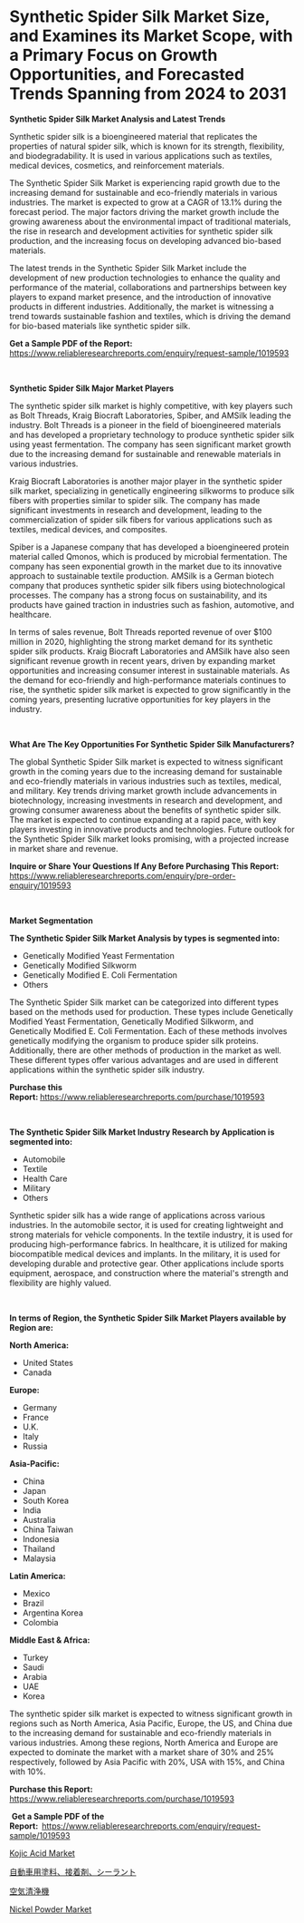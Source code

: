 <p><h1>Synthetic Spider Silk Market Size, and Examines its Market Scope, with a Primary Focus on Growth Opportunities, and Forecasted Trends Spanning from 2024 to 2031</h1></p><p><strong>Synthetic Spider Silk Market Analysis and Latest Trends</strong></p>
<p><p>Synthetic spider silk is a bioengineered material that replicates the properties of natural spider silk, which is known for its strength, flexibility, and biodegradability. It is used in various applications such as textiles, medical devices, cosmetics, and reinforcement materials.</p><p>The Synthetic Spider Silk Market is experiencing rapid growth due to the increasing demand for sustainable and eco-friendly materials in various industries. The market is expected to grow at a CAGR of 13.1% during the forecast period. The major factors driving the market growth include the growing awareness about the environmental impact of traditional materials, the rise in research and development activities for synthetic spider silk production, and the increasing focus on developing advanced bio-based materials.</p><p>The latest trends in the Synthetic Spider Silk Market include the development of new production technologies to enhance the quality and performance of the material, collaborations and partnerships between key players to expand market presence, and the introduction of innovative products in different industries. Additionally, the market is witnessing a trend towards sustainable fashion and textiles, which is driving the demand for bio-based materials like synthetic spider silk.</p></p>
<p><strong>Get a Sample PDF of the Report:&nbsp;</strong> <a href="https://www.reliableresearchreports.com/enquiry/request-sample/1019593">https://www.reliableresearchreports.com/enquiry/request-sample/1019593</a></p>
<p>&nbsp;</p>
<p><strong>Synthetic Spider Silk Major Market Players</strong></p>
<p><p>The synthetic spider silk market is highly competitive, with key players such as Bolt Threads, Kraig Biocraft Laboratories, Spiber, and AMSilk leading the industry. Bolt Threads is a pioneer in the field of bioengineered materials and has developed a proprietary technology to produce synthetic spider silk using yeast fermentation. The company has seen significant market growth due to the increasing demand for sustainable and renewable materials in various industries.</p><p>Kraig Biocraft Laboratories is another major player in the synthetic spider silk market, specializing in genetically engineering silkworms to produce silk fibers with properties similar to spider silk. The company has made significant investments in research and development, leading to the commercialization of spider silk fibers for various applications such as textiles, medical devices, and composites.</p><p>Spiber is a Japanese company that has developed a bioengineered protein material called Qmonos, which is produced by microbial fermentation. The company has seen exponential growth in the market due to its innovative approach to sustainable textile production. AMSilk is a German biotech company that produces synthetic spider silk fibers using biotechnological processes. The company has a strong focus on sustainability, and its products have gained traction in industries such as fashion, automotive, and healthcare.</p><p>In terms of sales revenue, Bolt Threads reported revenue of over $100 million in 2020, highlighting the strong market demand for its synthetic spider silk products. Kraig Biocraft Laboratories and AMSilk have also seen significant revenue growth in recent years, driven by expanding market opportunities and increasing consumer interest in sustainable materials. As the demand for eco-friendly and high-performance materials continues to rise, the synthetic spider silk market is expected to grow significantly in the coming years, presenting lucrative opportunities for key players in the industry.</p></p>
<p>&nbsp;</p>
<p><strong>What Are The Key Opportunities For Synthetic Spider Silk Manufacturers?</strong></p>
<p><p>The global Synthetic Spider Silk market is expected to witness significant growth in the coming years due to the increasing demand for sustainable and eco-friendly materials in various industries such as textiles, medical, and military. Key trends driving market growth include advancements in biotechnology, increasing investments in research and development, and growing consumer awareness about the benefits of synthetic spider silk. The market is expected to continue expanding at a rapid pace, with key players investing in innovative products and technologies. Future outlook for the Synthetic Spider Silk market looks promising, with a projected increase in market share and revenue.</p></p>
<p><strong>Inquire or Share Your Questions If Any Before Purchasing This Report:</strong> <a href="https://www.reliableresearchreports.com/enquiry/pre-order-enquiry/1019593">https://www.reliableresearchreports.com/enquiry/pre-order-enquiry/1019593</a></p>
<p>&nbsp;</p>
<p><strong>Market Segmentation</strong></p>
<p><strong>The Synthetic Spider Silk Market Analysis by types is segmented into:</strong></p>
<p><ul><li>Genetically Modified Yeast Fermentation</li><li>Genetically Modified Silkworm</li><li>Genetically Modified E. Coli Fermentation</li><li>Others</li></ul></p>
<p><p>The Synthetic Spider Silk market can be categorized into different types based on the methods used for production. These types include Genetically Modified Yeast Fermentation, Genetically Modified Silkworm, and Genetically Modified E. Coli Fermentation. Each of these methods involves genetically modifying the organism to produce spider silk proteins. Additionally, there are other methods of production in the market as well. These different types offer various advantages and are used in different applications within the synthetic spider silk industry.</p></p>
<p><strong>Purchase this Report:&nbsp;</strong><a href="https://www.reliableresearchreports.com/purchase/1019593">https://www.reliableresearchreports.com/purchase/1019593</a></p>
<p>&nbsp;</p>
<p><strong>The Synthetic Spider Silk Market Industry Research by Application is segmented into:</strong></p>
<p><ul><li>Automobile</li><li>Textile</li><li>Health Care</li><li>Military</li><li>Others</li></ul></p>
<p><p>Synthetic spider silk has a wide range of applications across various industries. In the automobile sector, it is used for creating lightweight and strong materials for vehicle components. In the textile industry, it is used for producing high-performance fabrics. In healthcare, it is utilized for making biocompatible medical devices and implants. In the military, it is used for developing durable and protective gear. Other applications include sports equipment, aerospace, and construction where the material's strength and flexibility are highly valued.</p></p>
<p>&nbsp;</p>
<p><strong>In terms of Region, the Synthetic Spider Silk Market Players available by Region are:</strong></p>
<p>
    <p> <strong> North America: </strong>
        <ul>
            <li>United States</li>
            <li>Canada</li>
        </ul>
        </p> 
    <p> <strong> Europe: </strong>
        <ul>
            <li>Germany</li>
            <li>France</li>
            <li>U.K.</li>
            <li>Italy</li>
            <li>Russia</li>
        </ul>
        </p> 
    <p> <strong> Asia-Pacific: </strong>
        <ul>
            <li>China</li>
            <li>Japan</li>
            <li>South Korea</li>
            <li>India</li>
            <li>Australia</li>
            <li>China Taiwan</li>
            <li>Indonesia</li>
            <li>Thailand</li>
            <li>Malaysia</li>
        </ul>
        </p> 
    <p> <strong> Latin America: </strong>
        <ul>
            <li>Mexico</li>
            <li>Brazil</li>
            <li>Argentina Korea</li>
            <li>Colombia</li>
        </ul>
        </p> 
    <p> <strong> Middle East & Africa: </strong>
        <ul>
            <li>Turkey</li>
            <li>Saudi</li>
            <li>Arabia</li>
            <li>UAE</li>
            <li>Korea</li>
        </ul>
    </p>
    </p>
<p><p>The synthetic spider silk market is expected to witness significant growth in regions such as North America, Asia Pacific, Europe, the US, and China due to the increasing demand for sustainable and eco-friendly materials in various industries. Among these regions, North America and Europe are expected to dominate the market with a market share of 30% and 25% respectively, followed by Asia Pacific with 20%, USA with 15%, and China with 10%.</p></p>
<p><strong>Purchase this Report: </strong><a href="https://www.reliableresearchreports.com/purchase/1019593">https://www.reliableresearchreports.com/purchase/1019593</a></p>
<p>&nbsp;<strong>Get a Sample PDF of the Report:&nbsp;&nbsp;</strong><a href="https://www.reliableresearchreports.com/enquiry/request-sample/1019593">https://www.reliableresearchreports.com/enquiry/request-sample/1019593</a></p>
<p><strong></strong></p>
<p><p><a href="https://github.com/beatblasta/Market-Research-Report-List-2/blob/main/kojic-acid-market.md">Kojic Acid Market</a></p><p><a href="https://medium.com/@alliegrater55/%E8%87%AA%E5%8B%95%E8%BB%8A%E7%94%A8%E3%82%B3%E3%83%BC%E3%83%86%E3%82%A3%E3%83%B3%E3%82%B0-%E6%8E%A5%E7%9D%80%E5%89%A4-%E5%AF%86%E5%B0%81%E6%9D%90%E5%B8%82%E5%A0%B4-2031%E5%B9%B4%E3%81%BE%E3%81%A7%E3%81%AE%E6%88%90%E5%8A%9F%E3%81%99%E3%82%8B%E3%83%93%E3%82%B8%E3%83%8D%E3%82%B9%E6%88%A6%E7%95%A5%E3%81%AE%E9%8D%B5%E3%82%92%E4%BA%88%E6%B8%AC-878018041c0e">自動車用塗料、接着剤、シーラント</a></p><p><a href="https://medium.com/@elishelacruz56456/%E7%A9%BA%E6%B0%97%E6%B8%85%E6%B5%84%E6%A9%9F%E5%B8%82%E5%A0%B4-%E5%B8%82%E5%A0%B4%E3%82%B7%E3%82%A7%E3%82%A2-%E5%B8%82%E5%A0%B4%E5%8B%95%E5%90%91-%E5%B0%86%E6%9D%A5%E3%81%AE%E6%88%90%E9%95%B7%E3%82%92%E6%8E%A2%E3%82%8B-0b17cb47c7e3">空気清浄機</a></p><p><a href="https://github.com/shotows/Market-Research-Report-List-1/blob/main/nickel-powder-market.md">Nickel Powder Market</a></p></p>